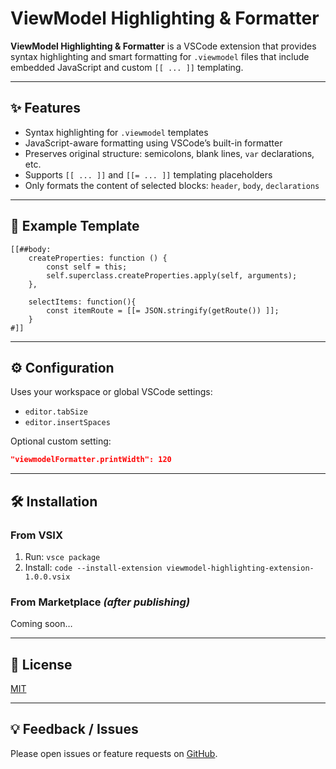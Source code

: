 # ViewModel Highlighting & Formatter

**ViewModel Highlighting & Formatter** is a VSCode extension that provides syntax highlighting and smart formatting for `.viewmodel` files that include embedded JavaScript and custom `[[ ... ]]` templating.

---

## ✨ Features

- Syntax highlighting for `.viewmodel` templates
- JavaScript-aware formatting using VSCode’s built-in formatter
- Preserves original structure: semicolons, blank lines, `var` declarations, etc.
- Supports `[[ ... ]]` and `[[= ... ]]` templating placeholders
- Only formats the content of selected blocks: `header`, `body`, `declarations`

---

## 🧩 Example Template

```viewmodel
[[##body:
    createProperties: function () {
        const self = this;
        self.superclass.createProperties.apply(self, arguments);
    },

    selectItems: function(){
        const itemRoute = [[= JSON.stringify(getRoute()) ]];
    }
#]]
```

---

## ⚙️ Configuration

Uses your workspace or global VSCode settings:

- `editor.tabSize`
- `editor.insertSpaces`

Optional custom setting:

```json
"viewmodelFormatter.printWidth": 120
```

---

## 🛠️ Installation

### From VSIX

1. Run: `vsce package`
2. Install: `code --install-extension viewmodel-highlighting-extension-1.0.0.vsix`

### From Marketplace *(after publishing)*

Coming soon…

---

## 📄 License

[MIT](./LICENSE)

---

## 💡 Feedback / Issues

Please open issues or feature requests on [GitHub](https://github.com/Lean-Vector/viewmodel-highlighting-extension/issues).
